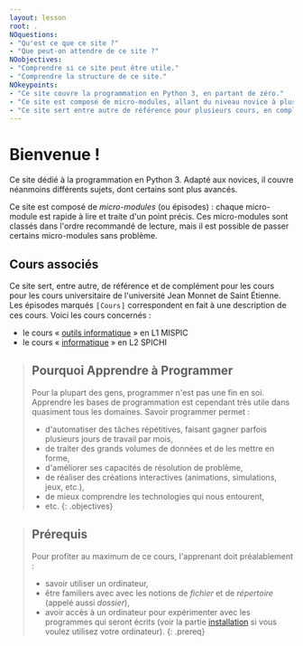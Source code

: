 ```yaml
---
layout: lesson
root: .
NOquestions:
- "Qu'est ce que ce site ?"
- "Que peut-on attendre de ce site ?"
NOobjectives:
- "Comprendre si ce site peut être utile."
- "Comprendre la structure de ce site."
NOkeypoints:
- "Ce site couvre la programmation en Python 3, en partant de zéro."
- "Ce site est composé de micro-modules, allant du niveau novice à plus avancé."
- "Ce site sert entre autre de référence pour plusieurs cours, en complément des démonstrations, travaux pratiques et projets."
---
```



# Bienvenue !
Ce site dédié à la programmation en Python 3.
Adapté aux novices, il couvre néanmoins différents sujets, dont certains sont plus avancés.

Ce site est composé de *micro-modules* (ou épisodes) : chaque micro-module est rapide à lire et traite d'un point précis.
Ces micro-modules sont classés dans l'ordre recommandé de lecture, mais il est possible de passer certains micro-modules sans problème.

## Cours associés

Ce site sert, entre autre, de référence et de complément pour les cours pour les cours universitaire de l'université Jean Monnet de Saint Étienne.
Les épisodes marqués `〚Cours〛` correspondent en fait à une description de ces cours.
Voici les cours concernés :

- le cours « [outils informatique](01-cours-outils-info) » en L1 MISPIC
- le cours « [informatique](20-cours-info-l2) » en L2 SPICHI

> ## Pourquoi Apprendre à Programmer
> Pour la plupart des gens, programmer n'est pas une fin en soi.
> Apprendre les bases de programmation est cependant très utile dans quasiment tous les domaines.
> Savoir programmer permet :
> - d'automatiser des tâches répétitives, faisant gagner parfois plusieurs jours de travail par mois,
> - de traiter des grands volumes de données et de les mettre en forme,
> - d'améliorer ses capacités de résolution de problème,
> - de réaliser des créations interactives (animations, simulations, jeux, etc.),
> - de mieux comprendre les technologies qui nous entourent,
> - etc.
{: .objectives}

> ## Prérequis
>
>  Pour profiter au maximum de ce cours, l'apprenant doit préalablement :
>  - savoir utiliser un ordinateur,
>  - être familiers avec avec les notions de *fichier* et de *répertoire* (appelé aussi *dossier*),
>  - avoir accès à un ordinateur pour expérimenter avec les programmes qui seront écrits (voir la partie [installation] si vous voulez utilisez votre ordinateur).
{: .prereq}


[installation]: ./installation/

